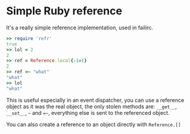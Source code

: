 Simple Ruby reference
=====================

It's a really simple reference implementation, used in failirc.

```ruby
>> require 'refr'
true
>> lol = 2
2
>> ref = Reference.local{:lol}
2
>> ref =~ "what"
"what"
>> lol
"what"
```

This is useful especially in an event dispatcher, you can use a reference object as
it was the real object, the only stolen methods are: `__get__`, `__set__`, `~` and `=~`,
everything else is sent to the referenced object.

You can also create a reference to an object directly with `Reference.[]`
